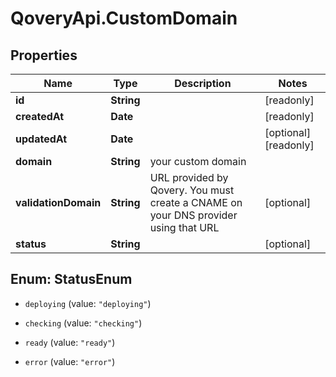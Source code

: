 # QoveryApi.CustomDomain

## Properties

Name | Type | Description | Notes
------------ | ------------- | ------------- | -------------
**id** | **String** |  | [readonly] 
**createdAt** | **Date** |  | [readonly] 
**updatedAt** | **Date** |  | [optional] [readonly] 
**domain** | **String** | your custom domain | 
**validationDomain** | **String** | URL provided by Qovery. You must create a CNAME on your DNS provider using that URL | [optional] 
**status** | **String** |  | [optional] 



## Enum: StatusEnum


* `deploying` (value: `"deploying"`)

* `checking` (value: `"checking"`)

* `ready` (value: `"ready"`)

* `error` (value: `"error"`)




